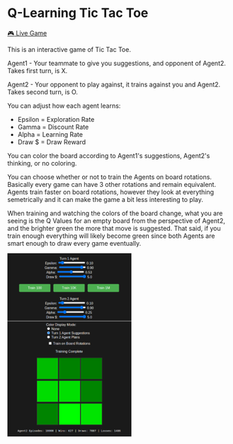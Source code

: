 # Q-Learning Tic Tac Toe

[:video_game: Live Game](https://kinvert.github.io/Machine-Learning/Reinforcement-Learning/Q-Learning/TicTacToe/index.html)

This is an interactive game of Tic Tac Toe.

Agent1 - Your teammate to give you suggestions, and opponent of Agent2. Takes first turn, is X.

Agent2 - Your opponent to play against, it trains against you and Agent2. Takes second turn, is O.

You can adjust how each agent learns:
- Epsilon = Exploration Rate
- Gamma = Discount Rate
- Alpha = Learning Rate
- Draw $ = Draw Reward

You can color the board according to Agent1's suggestions, Agent2's thinking, or no coloring.

You can choose whether or not to train the Agents on board rotations. Basically every game can have 3 other rotations and remain equivalent. Agents train faster on board rotations, however they look at everything semetrically and it can make the game a bit less interesting to play.

When training and watching the colors of the board change, what you are seeing is the Q Values for an empty board from the perspective of Agent2, and the brighter green the more that move is suggested. That said, if you train enough everything will likely become green since both Agents are smart enough to draw every game eventually.

<img alt="Q-Space" width="280px" src="https://github.com/Kinvert/Machine-Learning/blob/master/Reinforcement-Learning/Q-Learning/TicTacToe/tic-tac-toe-q-learning.png" />